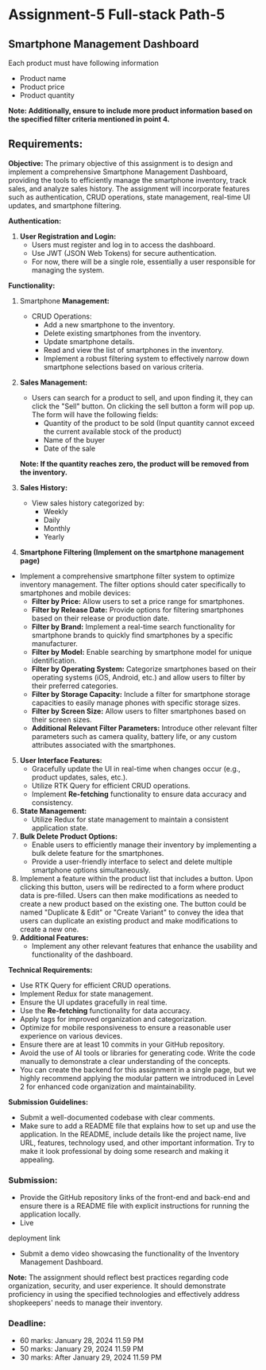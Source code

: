 # Assignment-5 Full-stack Path-5

## Smartphone **Management Dashboard**

Each product must have following information

-  Product name
-  Product price
-  Product quantity

**Note: Additionally, ensure to include more product information based on the specified filter criteria mentioned in point 4.**

## **Requirements:**

**Objective:**
The primary objective of this assignment is to design and implement a comprehensive Smartphone Management Dashboard, providing the tools to efficiently manage the smartphone inventory, track sales, and analyze sales history. The assignment will incorporate features such as authentication, CRUD operations, state management, real-time UI updates, and smartphone filtering.

**Authentication:**

1. **User Registration and Login:**
   -  Users must register and log in to access the dashboard.
   -  Use JWT (JSON Web Tokens) for secure authentication.
   -  For now, there will be a single role, essentially a user responsible for managing the system.

**Functionality:**

1. Smartphone **Management:**
   -  CRUD Operations:
      -  Add a new smartphone to the inventory.
      -  Delete existing smartphones from the inventory.
      -  Update smartphone details.
      -  Read and view the list of smartphones in the inventory.
      -  Implement a robust filtering system to effectively narrow down smartphone selections based on various criteria.
2. **Sales Management:**

   -  Users can search for a product to sell, and upon finding it, they can click the "Sell" button. On clicking the sell button a form will pop up. The form will have the following fields:
      -  Quantity of the product to be sold (Input quantity cannot exceed the current available stock of the product)
      -  Name of the buyer
      -  Date of the sale

   **Note: If the quantity reaches zero, the product will be removed from the inventory.**

3. **Sales History:**
   -  View sales history categorized by:
      -  Weekly
      -  Daily
      -  Monthly
      -  Yearly
4. **Smartphone Filtering (Implement on the smartphone management page)**

-  Implement a comprehensive smartphone filter system to optimize inventory management. The filter options should cater specifically to smartphones and mobile devices:
   -  **Filter by Price:** Allow users to set a price range for smartphones.
   -  **Filter by Release Date:** Provide options for filtering smartphones based on their release or production date.
   -  **Filter by Brand:** Implement a real-time search functionality for smartphone brands to quickly find smartphones by a specific manufacturer.
   -  **Filter by Model:** Enable searching by smartphone model for unique identification.
   -  **Filter by Operating System:** Categorize smartphones based on their operating systems (iOS, Android, etc.) and allow users to filter by their preferred categories.
   -  **Filter by Storage Capacity:** Include a filter for smartphone storage capacities to easily manage phones with specific storage sizes.
   -  **Filter by Screen Size:** Allow users to filter smartphones based on their screen sizes.
   -  **Additional Relevant Filter Parameters:** Introduce other relevant filter parameters such as camera quality, battery life, or any custom attributes associated with the smartphones.

5. **User Interface Features:**
   -  Gracefully update the UI in real-time when changes occur (e.g., product updates, sales, etc.).
   -  Utilize RTK Query for efficient CRUD operations.
   -  Implement **Re-fetching** functionality to ensure data accuracy and consistency.
6. **State Management:**
   -  Utilize Redux for state management to maintain a consistent application state.
7. **Bulk Delete Product Options:**
   -  Enable users to efficiently manage their inventory by implementing a bulk delete feature for the smartphones.
   -  Provide a user-friendly interface to select and delete multiple smartphone options simultaneously.
8. Implement a feature within the product list that includes a button. Upon clicking this button, users will be redirected to a form where product data is pre-filled. Users can then make modifications as needed to create a new product based on the existing one. The button could be named "Duplicate & Edit" or "Create Variant" to convey the idea that users can duplicate an existing product and make modifications to create a new one.
9. **Additional Features:**
   -  Implement any other relevant features that enhance the usability and functionality of the dashboard.

**Technical Requirements:**

-  Use RTK Query for efficient CRUD operations.
-  Implement Redux for state management.
-  Ensure the UI updates gracefully in real time.
-  Use the **Re-fetching** functionality for data accuracy.
-  Apply tags for improved organization and categorization.
-  Optimize for mobile responsiveness to ensure a reasonable user experience on various devices.
-  Ensure there are at least 10 commits in your GitHub repository.
-  Avoid the use of AI tools or libraries for generating code. Write the code manually to demonstrate a clear understanding of the concepts.
-  You can create the backend for this assignment in a single page, but we highly recommend applying the modular pattern we introduced in Level 2 for enhanced code organization and maintainability.

**Submission Guidelines:**

-  Submit a well-documented codebase with clear comments.
-  Make sure to add a README file that explains how to set up and use the application. In the README, include details like the project name, live URL, features, technology used, and other important information. Try to make it look professional by doing some research and making it appealing.

### **Submission:**

-  Provide the GitHub repository links of the front-end and back-end and ensure there is a README file with explicit instructions for running the application locally.
-  Live

deployment link

-  Submit a demo video showcasing the functionality of the Inventory Management Dashboard.

**Note:**
The assignment should reflect best practices regarding code organization, security, and user experience. It should demonstrate proficiency in using the specified technologies and effectively address shopkeepers' needs to manage their inventory.

### **Deadline:**

-  60 marks: January 28, 2024 11.59 PM
-  50 marks: January 29, 2024 11.59 PM
-  30 marks: After January 29, 2024 11.59 PM
